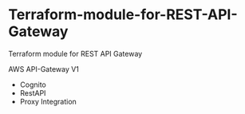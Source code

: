 # Terraform-module-for-REST-API-Gateway
Terraform module for REST API Gateway

AWS API-Gateway V1
- Cognito
- RestAPI
- Proxy Integration

